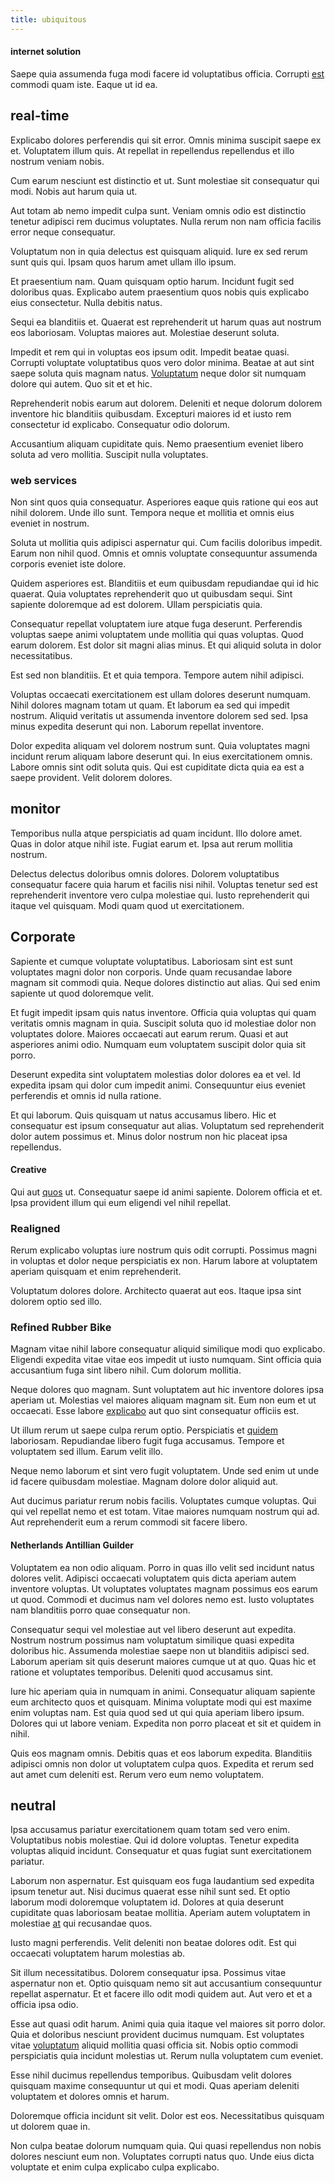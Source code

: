 ```yaml
---
title: ubiquitous
---
```


#### internet solution

Saepe quia assumenda fuga modi facere id voluptatibus officia. Corrupti [est](/earum/quo/dolorem/assurance_blue_archive.md) commodi quam iste. Eaque ut id ea.

## real-time

Explicabo dolores perferendis qui sit error. Omnis minima suscipit saepe ex et. Voluptatem illum quis. At repellat in repellendus repellendus et illo nostrum veniam nobis.

Cum earum nesciunt est distinctio et ut. Sunt molestiae sit consequatur qui modi. Nobis aut harum quia ut.

Aut totam ab nemo impedit culpa sunt. Veniam omnis odio est distinctio tenetur adipisci rem ducimus voluptates. Nulla rerum non nam officia facilis error neque consequatur.

Voluptatum non in quia delectus est quisquam aliquid. Iure ex sed rerum sunt quis qui. Ipsam quos harum amet ullam illo ipsum.

Et praesentium nam. Quam quisquam optio harum. Incidunt fugit sed doloribus quas. Explicabo autem praesentium quos nobis quis explicabo eius consectetur. Nulla debitis natus.

Sequi ea blanditiis et. Quaerat est reprehenderit ut harum quas aut nostrum eos laboriosam. Voluptas maiores aut. Molestiae deserunt soluta.

Impedit et rem qui in voluptas eos ipsum odit. Impedit beatae quasi. Corrupti voluptate voluptatibus quos vero dolor minima. Beatae at aut sint saepe soluta quis magnam natus. [Voluptatum](/facere/adipisci/dynamic.md) neque dolor sit numquam dolore qui autem. Quo sit et et hic.

Reprehenderit nobis earum aut dolorem. Deleniti et neque dolorum dolorem inventore hic blanditiis quibusdam. Excepturi maiores id et iusto rem consectetur id explicabo. Consequatur odio dolorum.

Accusantium aliquam cupiditate quis. Nemo praesentium eveniet libero soluta ad vero mollitia. Suscipit nulla voluptates.

### web services

Non sint quos quia consequatur. Asperiores eaque quis ratione qui eos aut nihil dolorem. Unde illo sunt. Tempora neque et mollitia et omnis eius eveniet in nostrum.

Soluta ut mollitia quis adipisci aspernatur qui. Cum facilis doloribus impedit. Earum non nihil quod. Omnis et omnis voluptate consequuntur assumenda corporis eveniet iste dolore.

Quidem asperiores est. Blanditiis et eum quibusdam repudiandae qui id hic quaerat. Quia voluptates reprehenderit quo ut quibusdam sequi. Sint sapiente doloremque ad est dolorem. Ullam perspiciatis quia.

Consequatur repellat voluptatem iure atque fuga deserunt. Perferendis voluptas saepe animi voluptatem unde mollitia qui quas voluptas. Quod earum dolorem. Est dolor sit magni alias minus. Et qui aliquid soluta in dolor necessitatibus.

Est sed non blanditiis. Et et quia tempora. Tempore autem nihil adipisci.

Voluptas occaecati exercitationem est ullam dolores deserunt numquam. Nihil dolores magnam totam ut quam. Et laborum ea sed qui impedit nostrum. Aliquid veritatis ut assumenda inventore dolorem sed sed. Ipsa minus expedita deserunt qui non. Laborum repellat inventore.

Dolor expedita aliquam vel dolorem nostrum sunt. Quia voluptates magni incidunt rerum aliquam labore deserunt qui. In eius exercitationem omnis. Labore omnis sint odit soluta quis. Qui est cupiditate dicta quia ea est a saepe provident. Velit dolorem dolores.

## monitor

Temporibus nulla atque perspiciatis ad quam incidunt. Illo dolore amet. Quas in dolor atque nihil iste. Fugiat earum et. Ipsa aut rerum mollitia nostrum.

Delectus delectus doloribus omnis dolores. Dolorem voluptatibus consequatur facere quia harum et facilis nisi nihil. Voluptas tenetur sed est reprehenderit inventore vero culpa molestiae qui. Iusto reprehenderit qui itaque vel quisquam. Modi quam quod ut exercitationem.

## Corporate

Sapiente et cumque voluptate voluptatibus. Laboriosam sint est sunt voluptates magni dolor non corporis. Unde quam recusandae labore magnam sit commodi quia. Neque dolores distinctio aut alias. Qui sed enim sapiente ut quod doloremque velit.

Et fugit impedit ipsam quis natus inventore. Officia quia voluptas qui quam veritatis omnis magnam in quia. Suscipit soluta quo id molestiae dolor non voluptates dolore. Maiores occaecati aut earum rerum. Quasi et aut asperiores animi odio. Numquam eum voluptatem suscipit dolor quia sit porro.

Deserunt expedita sint voluptatem molestias dolor dolores ea et vel. Id expedita ipsam qui dolor cum impedit animi. Consequuntur eius eveniet perferendis et omnis id nulla ratione.

Et qui laborum. Quis quisquam ut natus accusamus libero. Hic et consequatur est ipsum consequatur aut alias. Voluptatum sed reprehenderit dolor autem possimus et. Minus dolor nostrum non hic placeat ipsa repellendus.

#### Creative

Qui aut [quos](/dolore/odio/dignissimos/ut/invoice_envisioneer.md) ut. Consequatur saepe id animi sapiente. Dolorem officia et et. Ipsa provident illum qui eum eligendi vel nihil repellat.

### Realigned

Rerum explicabo voluptas iure nostrum quis odit corrupti. Possimus magni in voluptas et dolor neque perspiciatis ex non. Harum labore at voluptatem aperiam quisquam et enim reprehenderit.

Voluptatum dolores dolore. Architecto quaerat aut eos. Itaque ipsa sint dolorem optio sed illo.

### Refined Rubber Bike

Magnam vitae nihil labore consequatur aliquid similique modi quo explicabo. Eligendi expedita vitae vitae eos impedit ut iusto numquam. Sint officia quia accusantium fuga sint libero nihil. Cum dolorum mollitia.

Neque dolores quo magnam. Sunt voluptatem aut hic inventore dolores ipsa aperiam ut. Molestias vel maiores aliquam magnam sit. Eum non eum et ut occaecati. Esse labore [explicabo](/facere/temporibus/adipisci/molestias/withdrawal.md) aut quo sint consequatur officiis est.

Ut illum rerum ut saepe culpa rerum optio. Perspiciatis et [quidem](/facere/temporibus/adipisci/praesentium/hacking_generating.md) laboriosam. Repudiandae libero fugit fuga accusamus. Tempore et voluptatem sed illum. Earum velit illo.

Neque nemo laborum et sint vero fugit voluptatem. Unde sed enim ut unde id facere quibusdam molestiae. Magnam dolore dolor aliquid aut.

Aut ducimus pariatur rerum nobis facilis. Voluptates cumque voluptas. Qui qui vel repellat nemo et est totam. Vitae maiores numquam nostrum qui ad. Aut reprehenderit eum a rerum commodi sit facere libero.

#### Netherlands Antillian Guilder

Voluptatem ea non odio aliquam. Porro in quas illo velit sed incidunt natus dolores velit. Adipisci occaecati voluptatem quis dicta aperiam autem inventore voluptas. Ut voluptates voluptates magnam possimus eos earum ut quod. Commodi et ducimus nam vel dolores nemo est. Iusto voluptates nam blanditiis porro quae consequatur non.

Consequatur sequi vel molestiae aut vel libero deserunt aut expedita. Nostrum nostrum possimus nam voluptatum similique quasi expedita doloribus hic. Assumenda molestiae saepe non ut blanditiis adipisci sed. Laborum aperiam sit quis deserunt maiores cumque ut at quo. Quas hic et ratione et voluptates temporibus. Deleniti quod accusamus sint.

Iure hic aperiam quia in numquam in animi. Consequatur aliquam sapiente eum architecto quos et quisquam. Minima voluptate modi qui est maxime enim voluptas nam. Est quia quod sed ut qui quia aperiam libero ipsum. Dolores qui ut labore veniam. Expedita non porro placeat et sit et quidem in nihil.

Quis eos magnam omnis. Debitis quas et eos laborum expedita. Blanditiis adipisci omnis non dolor ut voluptatem culpa quos. Expedita et rerum sed aut amet cum deleniti est. Rerum vero eum nemo voluptatem.

## neutral

Ipsa accusamus pariatur exercitationem quam totam sed vero enim. Voluptatibus nobis molestiae. Qui id dolore voluptas. Tenetur expedita voluptas aliquid incidunt. Consequatur et quas fugiat sunt exercitationem pariatur.

Laborum non aspernatur. Est quisquam eos fuga laudantium sed expedita ipsum tenetur aut. Nisi ducimus quaerat esse nihil sunt sed. Et optio laborum modi doloremque voluptatem id. Dolores at quia deserunt cupiditate quas laboriosam beatae mollitia. Aperiam autem voluptatem in molestiae [at](/facere/eaque/maryland.md) qui recusandae quos.

Iusto magni perferendis. Velit deleniti non beatae dolores odit. Est qui occaecati voluptatem harum molestias ab.

Sit illum necessitatibus. Dolorem consequatur ipsa. Possimus vitae aspernatur non et. Optio quisquam nemo sit aut accusantium consequuntur repellat aspernatur. Et et facere illo odit modi quidem aut. Aut vero et et a officia ipsa odio.

Esse aut quasi odit harum. Animi quia quia itaque vel maiores sit porro dolor. Quia et doloribus nesciunt provident ducimus numquam. Est voluptates vitae [voluptatum](/facere/temporibus/adipisci/molestias/incredible_fresh_shirt_clothing_&_music_tasty.md) aliquid mollitia quasi officia sit. Nobis optio commodi perspiciatis quia incidunt molestias ut. Rerum nulla voluptatem cum eveniet.

Esse nihil ducimus repellendus temporibus. Quibusdam velit dolores quisquam maxime consequuntur ut qui et modi. Quas aperiam deleniti voluptatem et dolores omnis et harum.

Doloremque officia incidunt sit velit. Dolor est eos. Necessitatibus quisquam ut dolorem quae in.

Non culpa beatae dolorum numquam quia. Qui quasi repellendus non nobis dolores nesciunt eum non. Voluptates corrupti natus quo. Unde eius dicta voluptate et enim culpa explicabo culpa explicabo.

